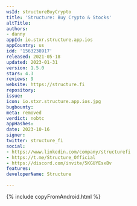 ```yaml
---
wsId: structureBuyCrypto
title: 'Structure: Buy Crypto & Stocks'
altTitle: 
authors:
- danny
appId: io.stxr.structure.app.ios
appCountry: us
idd: '1563238917'
released: 2021-05-18
updated: 2023-01-31
version: 1.5.0
stars: 4.3
reviews: 9
website: https://structure.fi
repository: 
issue: 
icon: io.stxr.structure.app.ios.jpg
bugbounty: 
meta: removed
verdict: nobtc
appHashes: 
date: 2023-10-16
signer: 
twitter: structure_fi
social:
- https://www.linkedin.com/company/structurefi
- https://t.me/Structure_Official
- https://discord.com/invite/5KGUYEsxBv
features: 
developerName: Structure

---
```


{% include copyFromAndroid.html %}
